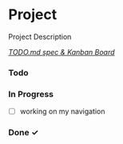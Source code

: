 # Project

Project Description

<em>[TODO.md spec & Kanban Board](https://bit.ly/3fCwKfM)</em>

### Todo


### In Progress

- [ ] working on my navigation  

### Done ✓


